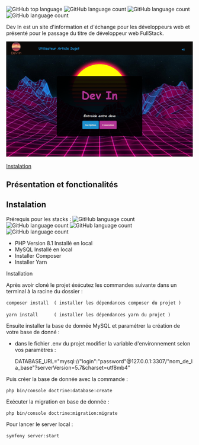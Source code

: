 
![GitHub top language](https://img.shields.io/github/languages/top/clemmlec/dev_in)
![GitHub language count](https://img.shields.io/github/languages/count/clemmlec/dev_in)
![GitHub language count](https://img.shields.io/github/last-commit/clemmlec/dev_in?label=Last%20Commit)
![GitHub language count](https://img.shields.io/github/commit-activity/m/clemmlec/dev_in?label=Commit%20Activity)

Dev In est un site d'information et d'échange pour les développeurs web et présenté pour le passage du titre de développeur web FullStack.

![Bannière](https://github.com/clemmlec/dev_in/blob/master/img/dev_in_home.png)

[Instalation](#instalation)

## Présentation et fonctionalités



## Instalation

Prérequis pour les stacks :
![GitHub language count](https://img.shields.io/badge/Php-8.1-brightgreen?style=flat&logo=php&color=787CB5")
![GitHub language count](https://img.shields.io/badge/Node-18.0-brightgreen?style=flat&logo=nodedotjs&color=3C873A)
![GitHub language count](https://img.shields.io/badge/Yarn-4.0-brightgreen?style=flat&logo=yarn&color=25799f)
![GitHub language count](https://img.shields.io/badge/Mysql-8.0.25-brightgreen?style=flat&logo=mysql&color=00758F&logoColor=F29111)

  - PHP Version 8.1 Installé en local
  - MySQL Installé en local
  - Installer Composer
  - Installer Yarn
  
 Installation
 
  Après avoir cloné le projet éxécutez les commandes suivante dans un terminal à la racine du dossier : 

    composer install  ( installer les dépendances composer du projet )

    yarn install      ( installer les dépendances yarn du projet )

  Ensuite installer la base de donnée MySQL et paramétrer la création de votre base de donné :
  
  - dans le fichier .env du projet modifier la variable d'environnement selon vos paramètres :
    
      DATABASE_URL="mysql://"login":"password"@127.0.0.1:3307/"nom_de_la_base"?serverVersion=5.7&charset=utf8mb4"

  Puis créer la base de donnée avec la commande : 
  
    php bin/console doctrine:database:create

  Exécuter la migration en base de donnée : 
    
    php bin/console doctrine:migration:migrate

Pour lancer le server local :

    symfony server:start
  
  
